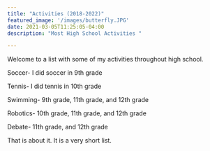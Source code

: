 ```yaml
---
title: "Activities (2018-2022)"
featured_image: '/images/butterfly.JPG'
date: 2021-03-05T11:25:05-04:00
description: "Most High School Activities "

---
```

Welcome to a list with some of my activities throughout high school.


Soccer- I did soccer in 9th grade

Tennis- I did tennis in 10th grade

Swimming- 9th grade, 11th grade, and 12th grade

Robotics- 10th grade, 11th grade, and 12th grade

Debate- 11th grade, and 12th grade

That is about it. It is a very short list.
